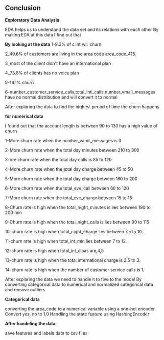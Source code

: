 ## Conclusion
 **Exploratory Data Analysis**

EDA helps us to understand the data set and its relations with each other 
By making EDA at this data I find out that 

**By looking at the data**
1-9.3% of clint will churn 

2_49.6% of customers are living in the area code area_code_415.

3_most of the client didn't have an international plan

4_73.8% of clients has no voice plan 

5-14.1%  churn 

6-number_customer_service_calls,total_intl_calls,number_vmail_messages have no normal distribution and will convert it to normal 

After exploring the data to find the highest period of time the churn happens 

**for numerical data**

I found out that 
the account length is between 90 to 130 has a high value of churn 

1-More churn rate when the number_vamil_messages is 0

2-More churn rate when the total day minutes between 210 to 300 

3-ore churn rate when the total day calls is 85 to 120

4-More churn rate when the total day charge between  45 to 50

5-More churn rate when the total day charge between  160 to 200

6-More churn rate when the total_eve_call between  60 to 120

7-More churn rate when the total_eve_charge between  15 to 18

8-Churn rate is high when the total_night_minutes is lies between 190 to 200 min

9-Churn rate is high when the total_night_calls is lies between 90 to 115

10-churn rate is high when total_night_charge lies between 7.5 to 10.

11-churn rate is high when total_int_min lies between 7 to 12.

12-churn rate is high when total_int_claas are,4,5

13-churn rate is high when the total international charge is 2.5 to 3.

14-churn rate is high when the number of customer service calls is 1.

After exploring the data we need to handle it to five to the model 
By converting categorical data to numerical and normalized categorical data and remove outliers 
 
**Categorical data**

converting the area_code to a numerical variable using a one-hot encoder
Convert yes, no to 1,0
Handling the state feature using HashingEncoder

 **After handeling the data**
 
 save features and labels data to csv files 
 

